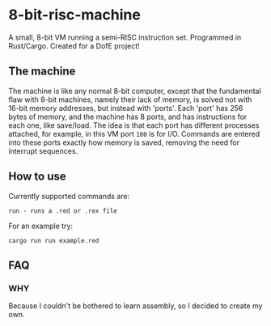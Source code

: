 # 8-bit-risc-machine
A small, 8-bit VM running a semi-RISC instruction set. Programmed in Rust/Cargo. Created for a DofE project!
## The machine
The machine is like any normal 8-bit computer, except that the fundamental flaw with 8-bit machines, namely their lack of memory, is solved not with 16-bit memory addresses, but instead with 'ports'. Each 'port' has 256 bytes of memory, and the machine has 8 ports, and has instructions for each one, like save/load. The idea is that each port has different processes attached, for example, in this VM port `100` is for I/O. Commands are entered into these ports exactly how memory is saved, removing the need for interrupt sequences.
## How to use
Currently supported commands are:
```
run - runs a .red or .rex file
```
For an example try:
```
cargo run run example.red
```
## FAQ
### WHY
Because I couldn't be bothered to learn assembly, so I decided to create my own.
